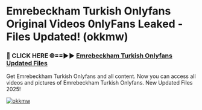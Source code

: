 # Emrebeckham Turkish Onlyfans Original Videos 0nlyFans Leaked - Files Updated! (okkmw)

<h3>🔴 CLICK HERE 🌐==►► <a href="https://tinyurl.com/x26r9saj" rel="nofollow">Emrebeckham Turkish Onlyfans Updated Files</a></h3>

Get Emrebeckham Turkish Onlyfans and all content. Now you can access all videos and pictures of Emrebeckham Turkish Onlyfans. New Updated Files 2025!

[![okkmw](https://i.imgur.com/LkgZPqh.gif)](https://tinyurl.com/x26r9saj)
